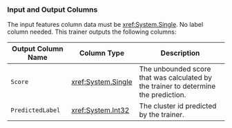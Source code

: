 ### Input and Output Columns
The input features column data must be <xref:System.Single>. No label column needed. This trainer outputs the following columns:

| Output Column Name | Column Type | Description|
| -- | -- | -- |
| `Score` | <xref:System.Single> | The unbounded score that was calculated by the trainer to determine the prediction.|
| `PredictedLabel` | <xref:System.Int32> | The cluster id predicted by the trainer.|